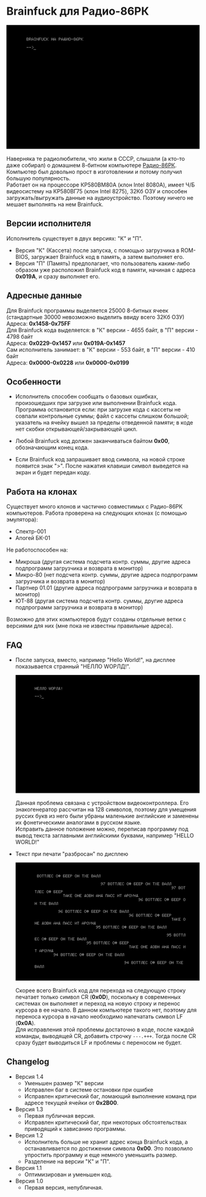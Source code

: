 # Brainfuck для Радио-86РК

![title](https://raw.githubusercontent.com/Bs0Dd/brainfuck-86rk/master/pictures/bfon86rk.png)

Наверняка те радиолюбители, что жили в СССР, слышали (а кто-то даже собирал) о домашнем 8-битном компьютере [Радио-86РК](https://ru.wikipedia.org/wiki/%D0%A0%D0%B0%D0%B4%D0%B8%D0%BE-86%D0%A0%D0%9A). Компьютер был довольно прост в изготовлении и потому получил большую популярность.  
Работает он на процессоре КР580ВМ80А (клон Intel 8080A), имеет Ч/Б видеосистему на КР580ВГ75 (клон Intel 8275), 32Кб ОЗУ и способен загружать/выгружать данные на аудиоустройство. Поэтому ничего не мешает выполнять на нем Brainfuck.

## Версии исполнителя
Исполнитель существует в двух версиях: "К" и "П".  
 * Версия "К" (Кассета) после запуска, с помощью загрузчика в ROM-BIOS, загружает Brainfuck код в память, а затем выполняет его.
 * Версия "П" (Память) предполагает, что пользователь каким-либо образом уже расположил Brainfuck код в памяти, начиная с адреса **0x019A**, и сразу выполняет его.

## Адресные данные
Для Brainfuck программы выделяется 25000 8-битных ячеек (стандартные 30000 невозможно выделить ввиду всего 32Кб ОЗУ)    
	Адреса: **0x1458-0x75FF**  
Для Brainfuck кода выделяется: в "К" версии - 4655 байт, в "П" версии - 4798 байт  
	Адреса:	**0x0229-0x1457** или **0x019A-0x1457**  
Сам исполнитель занимает: в "К" версии - 553 байт, в "П" версии - 410 байт  
	Адреса:	**0x0000-0x0228** или **0x0000-0x0199**

## Особенности
* Исполнитель способен сообщать о базовых ошибках, произошедших при загрузке или выполнении Brainfuck кода.
 Программа остановится если: при загрузке кода с кассеты не совпали контрольные суммы; файл с кассеты слишком большой; указатель на ячейку вышел за пределы отведенной памяти; в коде нет скобки открывающей/закрывающей цикл.

* Любой Brainfuck код должен заканчиваться байтом **0x00**, обозначающим конец кода.

* Если Brainfuck код запрашивает ввод символа, на новой строке появится знак ">". После нажатия клавиши символ выведется на экран и будет передан коду. 

## Работа на клонах
Существует много клонов и частично совместимых с Радио-86РК компьютеров.
Работа проверена на следующих клонах (с помощью эмулятора):
* Спектр-001
* Апогей БК-01

Не работоспособен на:
* Микроша (другая система подсчета контр. суммы, другие адреса подпрограмм загрузчика и возврата в монитор)
* Микро-80 (нет подсчета контр. суммы, другие адреса подпрограмм загрузчика и возврата в монитор)
* Партнер 01.01 (другие адреса подпрограмм загрузчика и возврата в монитор)
* ЮТ-88 (другая система подсчета контр. суммы, другие адреса подпрограмм загрузчика и возврата в монитор)

Возможно для этих компьютеров будут созданы отдельные ветки с версиями для них (мне пока не известны правильные адреса).

## FAQ

* После запуска, вместо, например "Hello World!", на дисплее показывается странный "HЕЛЛО WОРЛД!".

   ![letters](https://raw.githubusercontent.com/Bs0Dd/brainfuck-86rk/master/pictures/hello.png)
	  
   Данная проблема связана с устройством видеоконтроллера. Его знакогенератор рассчитан на 128 символов, поэтому для умещения руссих букв из него были убраны маленькие английские и заменены их фонетическими аналогами в русском языке.  
   Исправить данное положение можно, переписав программу под вывод текста заглавными английскими буквами, например "HELLO WORLD!"
	  
* Текст при печати "разбросан" по дисплею

   ![nolf](https://raw.githubusercontent.com/Bs0Dd/brainfuck-86rk/master/pictures/nolf.png)
	  
   Скорее всего Brainfuck код для перехода на следующую строку печатает только символ CR (**0x0D**), поскольку в современных системах он выполняет и переход на новую строку и перенос курсора в ее начало. В данном компьютере такого нет, поэтому для переноса курсора в начало необходимо напечатать символ LF (**0x0A**).  
   Для исправления этой проблемы достаточно в коде, после каждой команды, выводящей CR, добавить строчку `---.+++`. Тогда после CR сразу будет выводиться LF и проблемы с переносом не будет.
   
## Changelog
* Версия 1.4
   * Уменьшен размер "К" версии
   * Исправлен баг в системе остановки при ошибке
   * Исправлен критический баг, ломающий выполнение команд при адресе текущей ячейки от **0x2B00**.
* Версия 1.3
   * Первая публичная версия.
   * Исправлен критический баг, при некоторых обстоятельствах приводящий к зависанию программы.
* Версия 1.2
   * Исполнитель больше не хранит адрес конца Brainfuck кода, а останавливается по достижении символа **0x00**. Это позволило упростить программу и еще немного уменьшить размер.
   * Разделение на версии "К" и "П".
* Версия 1.1
   * Оптимизирован и уменьшен код.
* Версия 1.0
   * Первая версия, непубличная.
